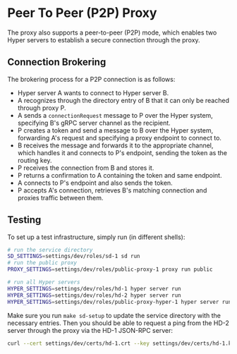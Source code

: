 # Peer To Peer (P2P) Proxy

The proxy also supports a peer-to-peer (P2P) mode, which enables two Hyper servers to establish a secure connection through the proxy.

## Connection Brokering

The brokering process for a P2P connection is as follows:

* Hyper server A wants to connect to Hyper server B.
* A recognizes through the directory entry of B that it can only be reached through proxy P.
* A sends a `connectionRequest` message to P over the Hyper system, specifying B's gRPC server channel as the recipient.
* P creates a token and send a message to B over the Hyper system, forwarding A's request and specifying a proxy endpoint to connect to.
* B receives the message and forwards it to the appropriate channel, which handles it and connects to P's endpoint, sending the token as the routing key.
* P receives the connection from B and stores it.
* P returns a confirmation to A containing the token and same endpoint.
* A connects to P's endpoint and also sends the token.
* P accepts A's connection, retrieves B's matching connection and proxies traffic between them.

## Testing

To set up a test infrastructure, simply run (in different shells):

```bash
# run the service directory
SD_SETTINGS=settings/dev/roles/sd-1 sd run
# run the public proxy
PROXY_SETTINGS=settings/dev/roles/public-proxy-1 proxy run public

# run all Hyper servers
HYPER_SETTINGS=settings/dev/roles/hd-1 hyper server run
HYPER_SETTINGS=settings/dev/roles/hd-2 hyper server run
HYPER_SETTINGS=settings/dev/roles/public-proxy-hyper-1 hyper server run
```

Make sure you run `make sd-setup` to update the service directory with the necessary entries. Then you should be able to request a ping from the HD-2 server through the proxy via the HD-1 JSON-RPC server:

```bash
curl --cert settings/dev/certs/hd-1.crt --key settings/dev/certs/hd-1.key --cacert settings/dev/certs/root.crt --resolve hd-1:5555:127.0.0.1 https://hd-1:5555/jsonrpc --header "Content-Type: application/json" --data '{"method": "hd-2._ping", "id": "1", "params": {}, "jsonrpc": "2.0"}' | jq .

```
